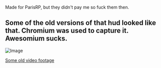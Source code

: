 Made for ParisRP, but they didn't pay me so fuck them then.

## Some of the old versions of that hud looked like that. Chromium was used to capture it. Awesomium sucks.
![Image](https://github.com/user-attachments/assets/06ca3c02-8dfa-4ec2-8799-e2dcdf0f9c21)


[Some old video footage](https://cdn.discordapp.com/attachments/682720535234609160/1227532971242950656/VID_20240409_003322_615.mp4?ex=66a2b2ea&is=66a1616a&hm=9c0676914fb4044f43478ef2c3e38af4c29fb12ec3e6a2d95580a528b68f7706&)

